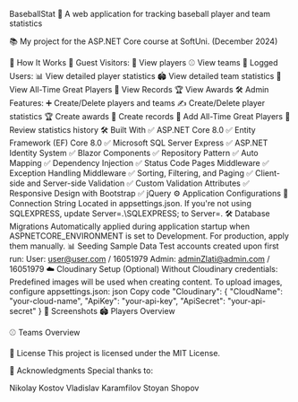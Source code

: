 ﻿BaseballStat
🎯 A web application for tracking baseball player and team statistics

📚 My project for the ASP.NET Core course at SoftUni. (December 2024)

🚀 How It Works
👥 Guest Visitors:
👀 View players
⚾ View teams
🔑 Logged Users:
📊 View detailed player statistics
🏟️ View detailed team statistics
🌟 View All-Time Great Players
🏅 View Records
🏆 View Awards
🛠️ Admin Features:
➕ Create/Delete players and teams
✍️ Create/Delete player statistics
🏆 Create awards
📜 Create records
🏅 Add All-Time Great Players
📖 Review statistics history
🛠️ Built With
✅ ASP.NET Core 8.0
✅ Entity Framework (EF) Core 8.0
✅ Microsoft SQL Server Express
✅ ASP.NET Identity System
✅ Blazor Components
✅ Repository Pattern
✅ Auto Mapping
✅ Dependency Injection
✅ Status Code Pages Middleware
✅ Exception Handling Middleware
✅ Sorting, Filtering, and Paging
✅ Client-side and Server-side Validation
✅ Custom Validation Attributes
✅ Responsive Design with Bootstrap
✅ jQuery
⚙️ Application Configurations
🔗 Connection String
Located in appsettings.json. If you're not using SQLEXPRESS, update Server=.\\SQLEXPRESS; to Server=.
🛠️ Database Migrations
Automatically applied during application startup when ASPNETCORE_ENVIRONMENT is set to Development. For production, apply them manually.
📊 Seeding Sample Data
Test accounts created upon first run:
User: user@user.com / 16051979
Admin: adminZlati@admin.com / 16051979
☁️ Cloudinary Setup (Optional)
Without Cloudinary credentials:
Predefined images will be used when creating content.
To upload images, configure appsettings.json:
json
Copy code
"Cloudinary": {
  "CloudName": "your-cloud-name",
  "ApiKey": "your-api-key",
  "ApiSecret": "your-api-secret"
}
📸 Screenshots
🏟️ Players Overview


⚾ Teams Overview


📜 License
This project is licensed under the MIT License.

🙏 Acknowledgments
Special thanks to:

Nikolay Kostov
Vladislav Karamfilov
Stoyan Shopov